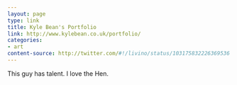 ```yaml
---
layout: page
type: link
title: Kyle Bean's Portfolio
link: http://www.kylebean.co.uk/portfolio/
categories: 
- art
content-source: http://twitter.com/#!/livino/status/103175832226369536 
---
```

This guy has talent. I love the Hen.
